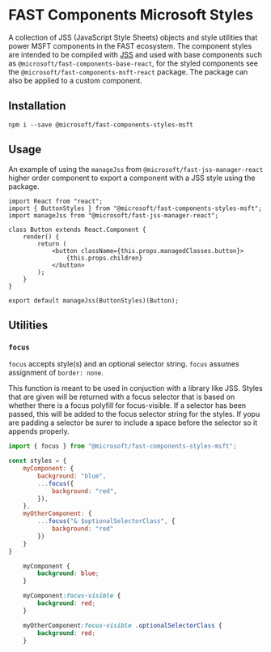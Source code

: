 # FAST Components Microsoft Styles
A collection of JSS (JavaScript Style Sheets) objects and style utilities that power MSFT components in the FAST ecosystem. The component styles are intended to be compiled with [JSS](https://github.com/cssinjs/jss) and used with base components such as `@microsoft/fast-components-base-react`, for the styled components see the `@microsoft/fast-components-msft-react` package. The package can also be applied to a custom component.

## Installation
`npm i --save @microsoft/fast-components-styles-msft`

## Usage
An example of using the `manageJss` from `@microsoft/fast-jss-manager-react` higher order component to export a component with a JSS style using the package.

```
import React from "react";
import { ButtonStyles } from "@microsoft/fast-components-styles-msft";
import manageJss from "@microsoft/fast-jss-manager-react";

class Button extends React.Component {
    render() {
        return (
            <button className={this.props.managedClasses.button}>
                {this.props.children}
            </button>
        );
    }
}

export default manageJss(ButtonStyles)(Button);
```
## Utilities

### `focus`
`focus` accepts style(s) and an optional selector string. `focus` assumes assignment of `border: none`.

This function is meant to be used in conjuction with a library like JSS. Styles that are given will be returned with a focus selector that is based on whether there is a focus polyfill for focus-visible. If a selector has been passed, this will be added to the focus selector string for the styles. If yopu are padding a selector be surer to include a space before the selector so it appends properly.

```js
import { focus } from "@microsoft/fast-components-styles-msft";

const styles = {
    myComponent: {
        background: "blue",
        ...focus({
            background: "red",
        }),
    },
    myOtherComponent: {
        ...focus("& $optionalSelectorClass", {
            background: "red"
        })
    }
}
```

```css
    myComponent {
        background: blue;
    }

    myComponent:focus-visible {
        background: red;
    }

    myOtherComponent:focus-visible .optionalSelectorClass {
        background: red;
    }
```